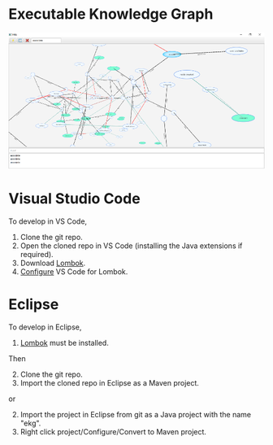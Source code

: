 # Executable Knowledge Graph

![Screenshot](screenshots/cover.png)

# Visual Studio Code
To develop in VS Code,
1. Clone the git repo.
2. Open the cloned repo in VS Code (installing the Java extensions if required).
3. Download [Lombok](https://projectlombok.org/download).
3. [Configure](https://github.com/redhat-developer/vscode-java/wiki/Lombok-support)
   VS Code for Lombok.

# Eclipse
To develop in Eclipse,
1. [Lombok](https://projectlombok.org/download.html) must be installed.

Then

2. Clone the git repo.
3. Import the cloned repo in Eclipse as a Maven project.

or

2. Import the project in Eclipse from git as a Java project with the name "ekg".
3. Right click project/Configure/Convert to Maven project.
